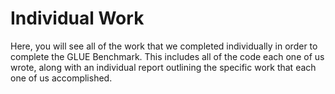 # Individual Work

Here, you will see all of the work that we completed individually in order to complete the GLUE Benchmark. This includes all of the code each one of us wrote, along with an individual report outlining the specific work that each one of us accomplished. 
